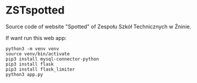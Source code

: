 # ZSTspotted
Source code of website "Spotted" of Zespołu Szkół Technicznych w Żninie.

If want run this web app:
```
python3 -m venv venv
source venv/bin/activate
pip3 install mysql-connector-python
pip3 install flask
pip3 install flask_limiter
python3 app.py
```
